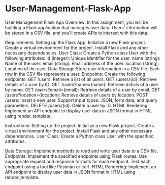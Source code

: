 # User-Management-Flask-App
User Management Flask App
Overview:
In this assignment, you will be building a Flask application that manages user data. Users' information will be stored in a CSV file, and you'll create APIs to interact with this data.

Requirements:
Setting up the Flask App:
Initialize a new Flask project.
Create a virtual environment for the project.
Install Flask and any other necessary dependencies.
User Class:
Create a Python class User with the following attributes:
id (integer): Unique identifier for the user.
name (string): Name of the user.
email (string): Email address of the user.
location (string): Location of the user.
Data Storage:Store user information in a CSV file. Each row in the CSV file represents a user.
Endpoints:
Create the following endpoints:
GET /users: Retrieve a list of all users.
GET /users/{id}: Retrieve details of a user by ID.
GET /users?name={name}: Retrieve details of a user by name.
GET /users?email={email}: Retrieve details of a user by email.
GET /users?location={location}: Retrieve details of users by location.
POST /users: Insert a new user. Support input types: JSON, form data, and query parameters.
DELETE /users/{id}: Delete a user by ID.
HTML Rendering:
Implement an API endpoint to display user data in JSON format in HTML using render_template.

Instructions:
Setting up the project:
Initialize a new Flask project.
Create a virtual environment for the project.
Install Flask and any other necessary dependencies.
User Class:
Create a Python class User with the specified attributes.

Data Storage:
Implement methods to read and write user data to a CSV file.
Endpoints:
Implement the specified endpoints using Flask routes.
Use appropriate request and response formats for each endpoint.
Test each endpoint using a tool like Postman or curl.
HTML Rendering:
Implement an API endpoint to display user data in JSON format in HTML using render_template.
